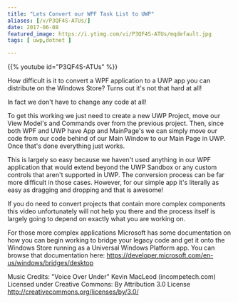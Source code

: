 ```yaml
---
title: "Lets Convert our WPF Task List to UWP"
aliases: [/v/P3QF4S-ATUs/]
date: 2017-06-08
featured_image: https://i.ytimg.com/vi/P3QF4S-ATUs/mqdefault.jpg
tags: [ uwp,dotnet ]

---
```


{{% youtube id="P3QF4S-ATUs" %}}

How difficult is it to convert a WPF application to a UWP app you can distribute on the Windows Store? Turns out it's not that hard at all!

In fact we don't have to change any code at all!

To get this working we just need to create a new UWP Project, move our View Model's and Commands over from the previous project. Then, since both WPF and UWP have App and MainPage's we can simply move our code from our code behind of our Main Window to our Main Page in UWP. Once that's done everything just works.

This is largely so easy because we haven't used anything in our WPF application that would extend beyond the UWP Sandbox or any custom controls that aren't supported in UWP. The conversion process can be far more difficult in those cases. However, for our simple app it's literally as easy as dragging and dropping and that is awesome!

If you do need to convert projects that contain more complex components this video unfortunately will not help you there and the process itself is largely going to depend on exactly what you are working on.

For those more complex applications Microsoft has some documentation on how you can begin working to bridge your legacy code and get it onto the Windows Store running as a Universal Windows Platform app. You can browse that documentation here: https://developer.microsoft.com/en-us/windows/bridges/desktop

Music Credits:
"Voice Over Under" Kevin MacLeod (incompetech.com)
Licensed under Creative Commons: By Attribution 3.0 License
http://creativecommons.org/licenses/by/3.0/